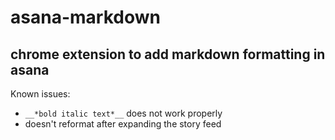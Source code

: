 # asana-markdown
## chrome extension to add markdown formatting in asana

Known issues:
 * `__*bold italic text*__` does not work properly
 * doesn't reformat after expanding the story feed
